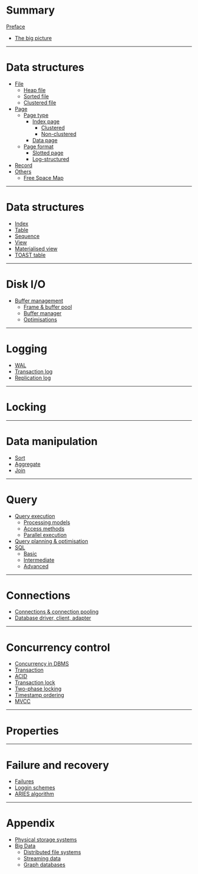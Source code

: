 # Summary

[Preface](./preface.md)
- [The big picture](./storage/storage_management.md)

---

# Data structures

- [File](./storage/data_structures/file.md)
     - [Heap file]()
     - [Sorted file]()
     - [Clustered file]()
- [Page](./storage/data_structures/page.md)
  - [Page type]()
    - [Index page](./indexing/indexing.md)
        - [Clustered]()
        - [Non-clustered]()
    - [Data page]()
  - [Page format]()
    - [Slotted page](./storage/data_structures/slotted-page.md)
    - [Log-structured]()
- [Record](./storage/data_structures/record.md)
- [Others](./storage/data_structures/others.md)
    - [Free Space Map]()
 
---

# Data structures

- [Index]()
- [Table]()
- [Sequence]()
- [View]()
- [Materialised view]()
- [TOAST table]()

---

# Disk I/O

- [Buffer management](./storage/buffer_management/buffer_management.md)
    - [Frame & buffer pool](./storage/buffer_management/frame_and_buffer_pool.md)
    - [Buffer manager](./storage/buffer_management/buffer_manager.md)
    - [Optimisations](./storage/buffer_management/optimisations.md)

---

# Logging

- [WAL](./wal.md)
- [Transaction log](./transaction-log.md)
- [Replication log](./replication-log.md)

---

# Locking

---

# Data manipulation

- [Sort]()
- [Aggregate]()
- [Join]()

---

# Query

- [Query execution](./query/query_execution.md)
    - [Processing models](./query/query_processing/processing_models.md)
    - [Access methods](./query/query_processing/access_methods.md)
    - [Parallel execution](./query/query_processing/parallel_execution.md)
- [Query planning & optimisation](./query/query_planning.md)
- [SQL]()
    - [Basic](./query/sql/basic.md)
    - [Intermediate]()
    - [Advanced](./query/sql/advanced.md)

---

# Connections

- [Connections & connection pooling]()
- [Database driver, client, adapter]()

---

# Concurrency control

- [Concurrency in DBMS](./concurrency/concurrency.md)
- [Transaction](./concurrency/transaction.md)
- [ACID](./concurrency/acid.md)
- [Transaction lock]()
- [Two-phase locking]()
- [Timestamp ordering]()
- [MVCC]()

---

# Properties

---

# Failure and recovery

- [Failures]()
- [Loggin schemes]()
- [ARIES algorithm]()

---

# Appendix

- [Physical storage systems]()
- [Big Data]()
    - [Distributed file systems]()
    - [Streaming data]()
    - [Graph databases]()
